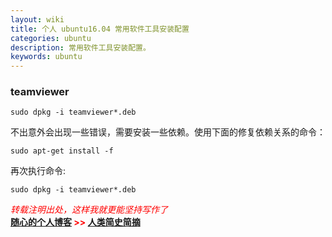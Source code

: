 ```yaml
---
layout: wiki
title: 个人 ubuntu16.04 常用软件工具安装配置
categories: ubuntu
description: 常用软件工具安装配置。
keywords: ubuntu
---
```

 

### teamviewer

```shell
sudo dpkg -i teamviewer*.deb
```
不出意外会出现一些错误，需要安装一些依赖。使用下面的修复依赖关系的命令：
```shell
sudo apt-get install -f
```
再次执行命令:
```shell
sudo dpkg -i teamviewer*.deb
```


  


<span style="color: red;">*转载注明出处，这样我就更能坚持写作了*<span>  
**[随心的个人博客](https://jinbooooom.github.io) >> [人类简史简摘](https://jinbooooom.github.io/2018/12/15/my_ubuntu16_config/)**  




















　　
